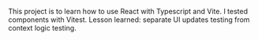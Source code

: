 This project is to learn how to use React with Typescript and Vite.
I tested components with Vitest.
Lesson learned: separate UI updates testing from context logic testing.